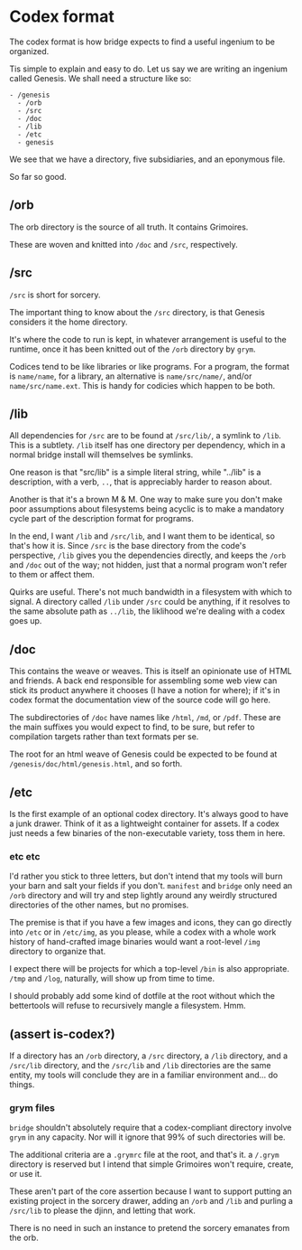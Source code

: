# Codex format


  The codex format is how bridge expects to find a useful ingenium to be
organized. 

Tis simple to explain and easy to do.  Let us say we are writing an ingenium called Genesis.  We shall need a structure like so:

```
- /genesis
  - /orb
  - /src
  - /doc
  - /lib
  - /etc
  - genesis
```

We see that we have a directory, five subsidiaries, and an eponymous file.

So far so good. 

## /orb

  The orb directory is the source of all truth. It contains Grimoires.

These are woven and knitted into `/doc` and `/src`, respectively. 


## /src

`/src` is short for sorcery. 

  The important thing to know about the `/src` directory, is that Genesis 
considers it the home directory. 

It's where the code to run is kept, in whatever arrangement is useful to
the runtime, once it has been knitted out of the `/orb` directory by `grym`.

Codices tend to be like libraries or like programs.  For a program, the 
format is `name/name`, for a library, an alternative is `name/src/name/`,
and/or `name/src/name.ext`.  This is handy for codicies which happen to be
both.


## /lib

  All dependencies for `/src` are to be found at `/src/lib/`, a symlink to
`/lib`.  This is a subtlety.  `/lib` itself has one directory per dependency,
which in a normal bridge install will themselves be symlinks. 

One reason is that "src/lib" is a simple literal string, while "../lib" is a
description, with a verb, `..`, that is appreciably harder to reason about. 

Another is that it's a brown M & M. One way to make sure you don't make poor
assumptions about filesystems being acyclic is to make a mandatory cycle part
of the description format for programs.

In the end, I want `/lib` and `/src/lib`, and I want them to be identical, so
that's how it is. Since `/src` is the base directory from the code's 
perspective, `/lib` gives you the dependencies directly, and keeps the `/orb`
and `/doc` out of the way; not hidden, just that a normal program won't refer
to them or affect them.

Quirks are useful.  There's not much bandwidth in a filesystem with which to 
signal. A directory called `/lib` under `/src` could be anything, if it
resolves to the same absolute path as `../lib`, the liklihood we're dealing
with a codex goes up. 


## /doc

  This contains the weave or weaves.  This is itself an opinionate use of HTML
and friends.  A back end responsible for assembling some web view can stick its
product anywhere it chooses (I have a notion for where); if it's in codex
format the documentation view of the source code will go here.

The subdirectories of `/doc` have names like `/html`, `/md`, or `/pdf`. These
are the main suffixes you would expect to find, to be sure, but refer to 
compilation targets rather than text formats per se. 

The root for an html weave of Genesis could be expected to be found at `/genesis/doc/html/genesis.html`, and so forth. 


## /etc

  Is the first example of an optional codex directory.  It's always good to
have a junk drawer.  Think of it as a lightweight container for assets.  If
a codex just needs a few binaries of the non-executable variety, toss them in
here.


### etc etc

  I'd rather you stick to three letters, but don't intend that my tools will
burn your barn and salt your fields if you don't. `manifest` and `bridge` only
need an `/orb` directory and will try and step lightly around any weirdly structured directories of the other names, but no promises. 

The premise is that if you have a few images and icons, they can go directly
into `/etc` or in `/etc/img`, as you please, while a codex with a whole work
history of hand-crafted image binaries would want a root-level `/img` 
directory to organize that.

I expect there will be projects for which a top-level `/bin` is also
appropriate. `/tmp` and `/log`, naturally, will show up from time to time. 

I should probably add some kind of dotfile at the root without which the
bettertools will refuse to recursively mangle a filesystem.  Hmm.


## (assert is-codex?)

  If a directory has an `/orb` directory, a `/src`  directory, a `/lib`
directory, and a `/src/lib` directory, and the `/src/lib` and `/lib` 
directories are the same entity, my tools will conclude they are in a 
familiar environment and... do things. 


### grym files

`bridge` shouldn't absolutely require that a codex-compliant directory
involve `grym` in any capacity.  Nor will it ignore that 99% of such
directories will be.

The additional criteria are a `.grymrc` file at the root, and that's it.
a `/.grym` directory is reserved but I intend that simple Grimoires won't
require, create, or use it. 

These aren't part of the core assertion because I want to support putting 
an existing project in the sorcery drawer, adding an `/orb` and `/lib`
and purling a `/src/lib` to please the djinn, and letting that work.

There is no need in such an instance to pretend the sorcery emanates from 
the orb.  



